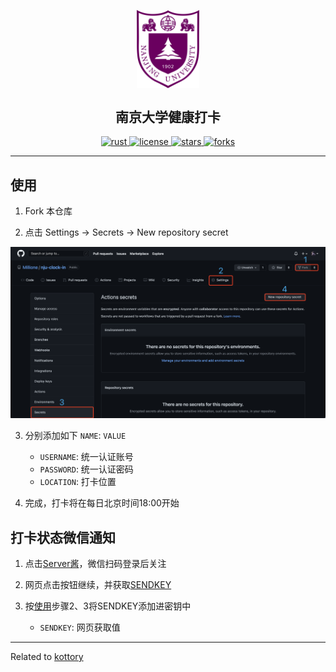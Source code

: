 <p align = "center">
    <img width = "100px" src = "imgs/nju.svg" align = "center" alt = "南京大学健康打卡" />
    <h2 align = "center">南京大学健康打卡</h2>
</p>

<p align = "center">
    <a href = "https://www.rust-lang.org/">
        <img alt = "rust" src = "https://img.shields.io/badge/language-rust-brightgreen" />
    </a>
    <a href = "LICENSE">
        <img alt = "license" src = "https://img.shields.io/badge/license-MIT-blue.svg" />
    </a>
    <a href = "https://GitHub.com/Millione/nju-clock-in/network/">
        <img alt = "stars" src = "https://badgen.net/github/stars/Millione/nju-clock-in/" />
    </a>
    <a href = "https://GitHub.com/Millione/nju-clock-in/network/">
        <img alt = "forks" src = "https://badgen.net/github/forks/Millione/nju-clock-in/" />
    </a>
</p>


---
## 使用
1. Fork 本仓库

2. 点击 Settings -> Secrets -> New repository secret

![创建密钥](imgs/1.png)

3. 分别添加如下 `NAME`: `VALUE`

    * `USERNAME`: 统一认证账号
    * `PASSWORD`: 统一认证密码
    * `LOCATION`: 打卡位置

4. 完成，打卡将在每日北京时间18:00开始


## 打卡状态微信通知
1. 点击[Server酱](https://sct.ftqq.com/login)，微信扫码登录后关注

2. 网页点击按钮继续，并获取[SENDKEY](https://sct.ftqq.com/sendkey)

3. 按[使用](#使用)步骤2、3将SENDKEY添加进密钥中

    * `SENDKEY`: 网页获取值


---
Related to [kottory](https://github.com/kottory/NJU-health-report)